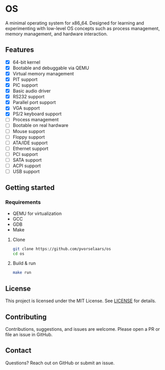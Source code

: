 # OS

A minimal operating system for x86_64. Designed for learning and experimenting with low-level OS concepts such as process management, memory management, and hardware interaction.

## Features

- [x] 64-bit kernel
- [x] Bootable and debuggable via QEMU
- [x] Virtual memory management
- [x] PIT support
- [x] PIC support
- [x] Basic audio driver
- [x] RS232 support
- [x] Parallel port support
- [x] VGA support
- [x] PS/2 keyboard support
- [ ] Process management
- [ ] Bootable on real hardware
- [ ] Mouse support
- [ ] Floppy support
- [ ] ATA/IDE support
- [ ] Ethernet support
- [ ] PCI support
- [ ] SATA support
- [ ] ACPI support
- [ ] USB support

## Getting started

### Requirements

* QEMU for virtualization
* GCC
* GDB
* Make

1. Clone

   ```bash
   git clone https://github.com/pvorselaars/os
   cd os
   ```
2. Build & run

   ```bash
   make run
   ```

## License

This project is licensed under the MIT License. See [LICENSE](./LICENSE) for details.

## Contributing

Contributions, suggestions, and issues are welcome. Please open a PR or file an issue in GitHub.

## Contact

Questions? Reach out on GitHub or submit an issue.